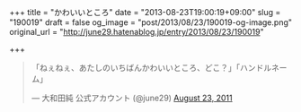 +++
title = "かわいいところ"
date = "2013-08-23T19:00:19+09:00"
slug = "190019"
draft = false
og_image = "post/2013/08/23/190019-og-image.png"
original_url = "http://june29.hatenablog.jp/entry/2013/08/23/190019"

+++

<p></p>
<blockquote class="twitter-tweet">
<p>「ねぇねぇ、あたしのいちばんかわいいところ、どこ？」「ハンドルネーム」</p>—  大和田純 公式アカウント (@june29) <a href="https://twitter.com/june29/statuses/105850235187773440">August 23, 2011</a>
</blockquote>
<br>
<script async src="//platform.twitter.com/widgets.js" charset="utf-8"></script>

